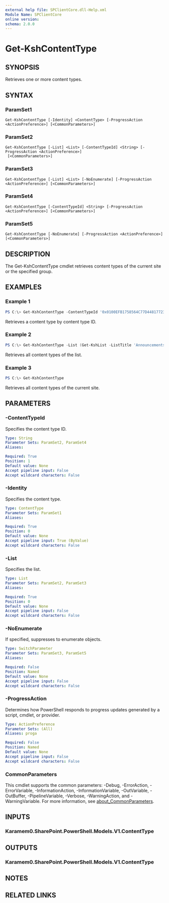 ```yaml
---
external help file: SPClientCore.dll-Help.xml
Module Name: SPClientCore
online version:
schema: 2.0.0
---
```


# Get-KshContentType

## SYNOPSIS
Retrieves one or more content types.

## SYNTAX

### ParamSet1
```
Get-KshContentType [-Identity] <ContentType> [-ProgressAction <ActionPreference>] [<CommonParameters>]
```

### ParamSet2
```
Get-KshContentType [-List] <List> [-ContentTypeId] <String> [-ProgressAction <ActionPreference>]
 [<CommonParameters>]
```

### ParamSet3
```
Get-KshContentType [-List] <List> [-NoEnumerate] [-ProgressAction <ActionPreference>] [<CommonParameters>]
```

### ParamSet4
```
Get-KshContentType [-ContentTypeId] <String> [-ProgressAction <ActionPreference>] [<CommonParameters>]
```

### ParamSet5
```
Get-KshContentType [-NoEnumerate] [-ProgressAction <ActionPreference>] [<CommonParameters>]
```

## DESCRIPTION
The Get-KshContentType cmdlet retrieves content types of the current site or the specified group.

## EXAMPLES

### Example 1
```powershell
PS C:\> Get-KshContentType -ContentTypeId '0x0100EFB1758564C77D448177233D1199B912'
```

Retrieves a content type by content type ID.

### Example 2
```powershell
PS C:\> Get-KshContentType -List (Get-KshList -ListTitle 'Announcements')
```

Retrieves all content types of the list.

### Example 3
```powershell
PS C:\> Get-KshContentType
```

Retrieves all content types of the current site.

## PARAMETERS

### -ContentTypeId
Specifies the content type ID.

```yaml
Type: String
Parameter Sets: ParamSet2, ParamSet4
Aliases:

Required: True
Position: 1
Default value: None
Accept pipeline input: False
Accept wildcard characters: False
```

### -Identity
Specifies the content type.

```yaml
Type: ContentType
Parameter Sets: ParamSet1
Aliases:

Required: True
Position: 0
Default value: None
Accept pipeline input: True (ByValue)
Accept wildcard characters: False
```

### -List
Specifies the list.

```yaml
Type: List
Parameter Sets: ParamSet2, ParamSet3
Aliases:

Required: True
Position: 0
Default value: None
Accept pipeline input: False
Accept wildcard characters: False
```

### -NoEnumerate
If specified, suppresses to enumerate objects.

```yaml
Type: SwitchParameter
Parameter Sets: ParamSet3, ParamSet5
Aliases:

Required: False
Position: Named
Default value: None
Accept pipeline input: False
Accept wildcard characters: False
```

### -ProgressAction
Determines how PowerShell responds to progress updates generated by a script, cmdlet, or provider.

```yaml
Type: ActionPreference
Parameter Sets: (All)
Aliases: proga

Required: False
Position: Named
Default value: None
Accept pipeline input: False
Accept wildcard characters: False
```

### CommonParameters
This cmdlet supports the common parameters: -Debug, -ErrorAction, -ErrorVariable, -InformationAction, -InformationVariable, -OutVariable, -OutBuffer, -PipelineVariable, -Verbose, -WarningAction, and -WarningVariable. For more information, see [about_CommonParameters](http://go.microsoft.com/fwlink/?LinkID=113216).

## INPUTS

### Karamem0.SharePoint.PowerShell.Models.V1.ContentType

## OUTPUTS

### Karamem0.SharePoint.PowerShell.Models.V1.ContentType

## NOTES

## RELATED LINKS
